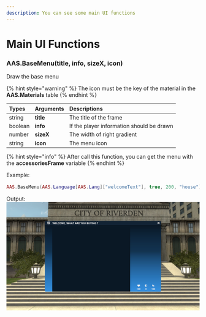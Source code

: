 ```yaml
---
description: You can see some main UI functions
---
```

# Main UI Functions

### AAS.BaseMenu(title, info, sizeX, icon)
Draw the base menu

{% hint style="warning" %}
The icon must be the key of the material in the **AAS.Materials** table
{% endhint %}

| Types | Arguments | Descriptions |
| :--- | :--- | :--- |
| string | **title** | The title of the frame |
| boolean | **info** | If the player information should be drawn |
| number | **sizeX** | The width of right gradient |
| string | **icon** | The menu icon |

{% hint style="info" %}
After call this function, you can get the menu with the **accessoriesFrame** variable
{% endhint %}

Example: 
```lua
AAS.BaseMenu(AAS.Language[AAS.Lang]["welcomeText"], true, 200, "house")
```

Output: 
![](../../../assets/images/base_menu.png)